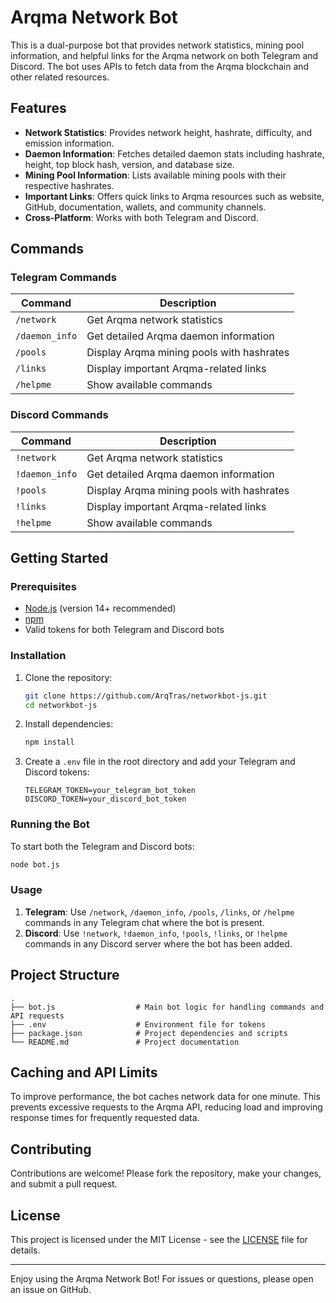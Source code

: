 # Arqma Network Bot

This is a dual-purpose bot that provides network statistics, mining pool information, and helpful links for the Arqma network on both Telegram and Discord. The bot uses APIs to fetch data from the Arqma blockchain and other related resources.

## Features

- **Network Statistics**: Provides network height, hashrate, difficulty, and emission information.
- **Daemon Information**: Fetches detailed daemon stats including hashrate, height, top block hash, version, and database size.
- **Mining Pool Information**: Lists available mining pools with their respective hashrates.
- **Important Links**: Offers quick links to Arqma resources such as website, GitHub, documentation, wallets, and community channels.
- **Cross-Platform**: Works with both Telegram and Discord.

## Commands

### Telegram Commands
| Command           | Description                                       |
|-------------------|---------------------------------------------------|
| `/network`        | Get Arqma network statistics                      |
| `/daemon_info`    | Get detailed Arqma daemon information             |
| `/pools`          | Display Arqma mining pools with hashrates         |
| `/links`          | Display important Arqma-related links             |
| `/helpme`         | Show available commands                           |

### Discord Commands
| Command           | Description                                       |
|-------------------|---------------------------------------------------|
| `!network`        | Get Arqma network statistics                      |
| `!daemon_info`    | Get detailed Arqma daemon information             |
| `!pools`          | Display Arqma mining pools with hashrates         |
| `!links`          | Display important Arqma-related links             |
| `!helpme`         | Show available commands                           |

## Getting Started

### Prerequisites

- [Node.js](https://nodejs.org/) (version 14+ recommended)
- [npm](https://www.npmjs.com/)
- Valid tokens for both Telegram and Discord bots

### Installation

1. Clone the repository:
   ```bash
   git clone https://github.com/ArqTras/networkbot-js.git
   cd networkbot-js
   ```

2. Install dependencies:
   ```bash
   npm install
   ```

3. Create a `.env` file in the root directory and add your Telegram and Discord tokens:
   ```plaintext
   TELEGRAM_TOKEN=your_telegram_bot_token
   DISCORD_TOKEN=your_discord_bot_token
   ```

### Running the Bot

To start both the Telegram and Discord bots:
```bash
node bot.js
```

### Usage

1. **Telegram**: Use `/network`, `/daemon_info`, `/pools`, `/links`, or `/helpme` commands in any Telegram chat where the bot is present.
2. **Discord**: Use `!network`, `!daemon_info`, `!pools`, `!links`, or `!helpme` commands in any Discord server where the bot has been added.

## Project Structure

```plaintext
.
├── bot.js                  # Main bot logic for handling commands and API requests
├── .env                    # Environment file for tokens
├── package.json            # Project dependencies and scripts
└── README.md               # Project documentation
```

## Caching and API Limits

To improve performance, the bot caches network data for one minute. This prevents excessive requests to the Arqma API, reducing load and improving response times for frequently requested data.

## Contributing

Contributions are welcome! Please fork the repository, make your changes, and submit a pull request.

## License

This project is licensed under the MIT License - see the [LICENSE](LICENSE) file for details.

---

Enjoy using the Arqma Network Bot! For issues or questions, please open an issue on GitHub.
```
